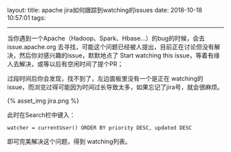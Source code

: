 layout: 
title: apache jira如何跟踪到watching的issues
date: 2018-10-18 10:57:01
tags:

---
当你遇到一个Apache（Hadoop、Spark、Hbase...）的bug的时候，会去 issue.apache.org 去寻找，可能这个问题已经被人提出，目前正在讨论但没有解决，然后你对感兴趣的issue，默默地点了 Start watching this issue，等着有缘人去解决，或等以后有空闲时间了提个PR；

过段时间后你会发现，找不到了，左边面板里没有一个是正在 watching的issue，而浏览过得可能因为时间过长导致太多，如果忘记了jira号，就会很麻烦。

{% asset_img jira.png %}

此时在Search栏中键入：
```
watcher = currentUser() ORDER BY priority DESC, updated DESC
```
即可完美解决这个问题，得到 watching列表。